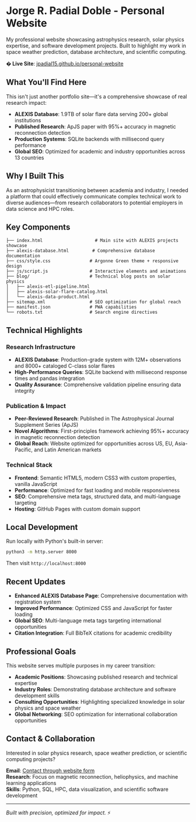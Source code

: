 # Jorge R. Padial Doble - Personal Website

My professional website showcasing astrophysics research, solar physics expertise, and software development projects. Built to highlight my work in space weather prediction, database architecture, and scientific computing.

**� Live Site**: [jpadial15.github.io/personal-website](https://jpadial15.github.io/personal-website/)

## What You'll Find Here

This isn't just another portfolio site—it's a comprehensive showcase of real research impact:

- **ALEXIS Database**: 1.9TB of solar flare data serving 200+ global institutions
- **Published Research**: ApJS paper with 95%+ accuracy in magnetic reconnection detection  
- **Production Systems**: SQLite backends with millisecond query performance
- **Global SEO**: Optimized for academic and industry opportunities across 13 countries

## Why I Built This

As an astrophysicist transitioning between academia and industry, I needed a platform that could effectively communicate complex technical work to diverse audiences—from research collaborators to potential employers in data science and HPC roles.

## Key Components

```
├── index.html                    # Main site with ALEXIS projects showcase
├── alexis-database.html         # Comprehensive database documentation
├── css/style.css               # Argonne Green theme + responsive design
├── js/script.js                # Interactive elements and animations
├── blog/                       # Technical blog posts on solar physics
│   ├── alexis-etl-pipeline.html
│   ├── alexis-solar-flare-catalog.html
│   └── alexis-data-product.html
├── sitemap.xml                 # SEO optimization for global reach
├── manifest.json               # PWA capabilities
└── robots.txt                  # Search engine directives
```

## Technical Highlights

### Research Infrastructure
- **ALEXIS Database**: Production-grade system with 12M+ observations and 8000+ cataloged C-class solar flares
- **High-Performance Queries**: SQLite backend with millisecond response times and pandas integration
- **Quality Assurance**: Comprehensive validation pipeline ensuring data integrity

### Publication & Impact
- **Peer-Reviewed Research**: Published in The Astrophysical Journal Supplement Series (ApJS)
- **Novel Algorithms**: First-principles framework achieving 95%+ accuracy in magnetic reconnection detection
- **Global Reach**: Website optimized for opportunities across US, EU, Asia-Pacific, and Latin American markets

### Technical Stack
- **Frontend**: Semantic HTML5, modern CSS3 with custom properties, vanilla JavaScript
- **Performance**: Optimized for fast loading and mobile responsiveness
- **SEO**: Comprehensive meta tags, structured data, and multi-language targeting
- **Hosting**: GitHub Pages with custom domain support

## Local Development

Run locally with Python's built-in server:
```bash
python3 -m http.server 8000
```
Then visit `http://localhost:8000`

## Recent Updates

- **Enhanced ALEXIS Database Page**: Comprehensive documentation with registration system
- **Improved Performance**: Optimized CSS and JavaScript for faster loading
- **Global SEO**: Multi-language meta tags targeting international opportunities
- **Citation Integration**: Full BibTeX citations for academic credibility

## Professional Goals

This website serves multiple purposes in my career transition:
- **Academic Positions**: Showcasing published research and technical expertise
- **Industry Roles**: Demonstrating database architecture and software development skills
- **Consulting Opportunities**: Highlighting specialized knowledge in solar physics and space weather
- **Global Networking**: SEO optimization for international collaboration opportunities

## Contact & Collaboration

Interested in solar physics research, space weather prediction, or scientific computing projects? 

**Email**: [Contact through website form](https://jpadial15.github.io/personal-website/#contact)  
**Research**: Focus on magnetic reconnection, heliophysics, and machine learning applications  
**Skills**: Python, SQL, HPC, data visualization, and scientific software development

---

*Built with precision, optimized for impact.* ⚡